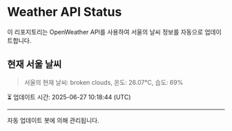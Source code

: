
# Weather API Status

이 리포지토리는 OpenWeather API를 사용하여 서울의 날씨 정보를 자동으로 업데이트합니다.

## 현재 서울 날씨
> 서울의 현재 날씨: broken clouds, 온도: 26.07°C, 습도: 69%

⏳ 업데이트 시간: 2025-06-27 10:18:44 (UTC)

---
자동 업데이트 봇에 의해 관리됩니다.
